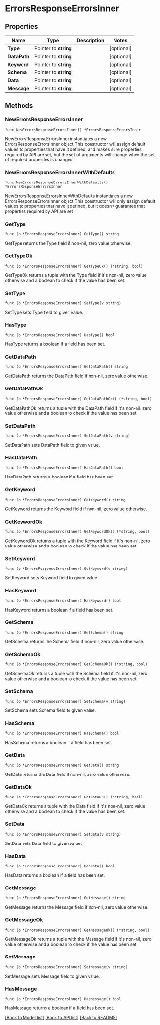 # ErrorsResponseErrorsInner

## Properties

Name | Type | Description | Notes
------------ | ------------- | ------------- | -------------
**Type** | Pointer to **string** |  | [optional] 
**DataPath** | Pointer to **string** |  | [optional] 
**Keyword** | Pointer to **string** |  | [optional] 
**Schema** | Pointer to **string** |  | [optional] 
**Data** | Pointer to **string** |  | [optional] 
**Message** | Pointer to **string** |  | [optional] 

## Methods

### NewErrorsResponseErrorsInner

`func NewErrorsResponseErrorsInner() *ErrorsResponseErrorsInner`

NewErrorsResponseErrorsInner instantiates a new ErrorsResponseErrorsInner object
This constructor will assign default values to properties that have it defined,
and makes sure properties required by API are set, but the set of arguments
will change when the set of required properties is changed

### NewErrorsResponseErrorsInnerWithDefaults

`func NewErrorsResponseErrorsInnerWithDefaults() *ErrorsResponseErrorsInner`

NewErrorsResponseErrorsInnerWithDefaults instantiates a new ErrorsResponseErrorsInner object
This constructor will only assign default values to properties that have it defined,
but it doesn't guarantee that properties required by API are set

### GetType

`func (o *ErrorsResponseErrorsInner) GetType() string`

GetType returns the Type field if non-nil, zero value otherwise.

### GetTypeOk

`func (o *ErrorsResponseErrorsInner) GetTypeOk() (*string, bool)`

GetTypeOk returns a tuple with the Type field if it's non-nil, zero value otherwise
and a boolean to check if the value has been set.

### SetType

`func (o *ErrorsResponseErrorsInner) SetType(v string)`

SetType sets Type field to given value.

### HasType

`func (o *ErrorsResponseErrorsInner) HasType() bool`

HasType returns a boolean if a field has been set.

### GetDataPath

`func (o *ErrorsResponseErrorsInner) GetDataPath() string`

GetDataPath returns the DataPath field if non-nil, zero value otherwise.

### GetDataPathOk

`func (o *ErrorsResponseErrorsInner) GetDataPathOk() (*string, bool)`

GetDataPathOk returns a tuple with the DataPath field if it's non-nil, zero value otherwise
and a boolean to check if the value has been set.

### SetDataPath

`func (o *ErrorsResponseErrorsInner) SetDataPath(v string)`

SetDataPath sets DataPath field to given value.

### HasDataPath

`func (o *ErrorsResponseErrorsInner) HasDataPath() bool`

HasDataPath returns a boolean if a field has been set.

### GetKeyword

`func (o *ErrorsResponseErrorsInner) GetKeyword() string`

GetKeyword returns the Keyword field if non-nil, zero value otherwise.

### GetKeywordOk

`func (o *ErrorsResponseErrorsInner) GetKeywordOk() (*string, bool)`

GetKeywordOk returns a tuple with the Keyword field if it's non-nil, zero value otherwise
and a boolean to check if the value has been set.

### SetKeyword

`func (o *ErrorsResponseErrorsInner) SetKeyword(v string)`

SetKeyword sets Keyword field to given value.

### HasKeyword

`func (o *ErrorsResponseErrorsInner) HasKeyword() bool`

HasKeyword returns a boolean if a field has been set.

### GetSchema

`func (o *ErrorsResponseErrorsInner) GetSchema() string`

GetSchema returns the Schema field if non-nil, zero value otherwise.

### GetSchemaOk

`func (o *ErrorsResponseErrorsInner) GetSchemaOk() (*string, bool)`

GetSchemaOk returns a tuple with the Schema field if it's non-nil, zero value otherwise
and a boolean to check if the value has been set.

### SetSchema

`func (o *ErrorsResponseErrorsInner) SetSchema(v string)`

SetSchema sets Schema field to given value.

### HasSchema

`func (o *ErrorsResponseErrorsInner) HasSchema() bool`

HasSchema returns a boolean if a field has been set.

### GetData

`func (o *ErrorsResponseErrorsInner) GetData() string`

GetData returns the Data field if non-nil, zero value otherwise.

### GetDataOk

`func (o *ErrorsResponseErrorsInner) GetDataOk() (*string, bool)`

GetDataOk returns a tuple with the Data field if it's non-nil, zero value otherwise
and a boolean to check if the value has been set.

### SetData

`func (o *ErrorsResponseErrorsInner) SetData(v string)`

SetData sets Data field to given value.

### HasData

`func (o *ErrorsResponseErrorsInner) HasData() bool`

HasData returns a boolean if a field has been set.

### GetMessage

`func (o *ErrorsResponseErrorsInner) GetMessage() string`

GetMessage returns the Message field if non-nil, zero value otherwise.

### GetMessageOk

`func (o *ErrorsResponseErrorsInner) GetMessageOk() (*string, bool)`

GetMessageOk returns a tuple with the Message field if it's non-nil, zero value otherwise
and a boolean to check if the value has been set.

### SetMessage

`func (o *ErrorsResponseErrorsInner) SetMessage(v string)`

SetMessage sets Message field to given value.

### HasMessage

`func (o *ErrorsResponseErrorsInner) HasMessage() bool`

HasMessage returns a boolean if a field has been set.


[[Back to Model list]](../README.md#documentation-for-models) [[Back to API list]](../README.md#documentation-for-api-endpoints) [[Back to README]](../README.md)


